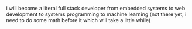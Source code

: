 i will become a literal full stack developer from embedded systems to web development to systems programming to machine learning (not there yet, i need to do some math before it which will take a little while)
